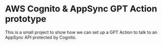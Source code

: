 # AWS Cognito & AppSync GPT Action prototype

This is a small project to show how we can set up a GPT Action to talk to an AppSync API protected by Cognito.
